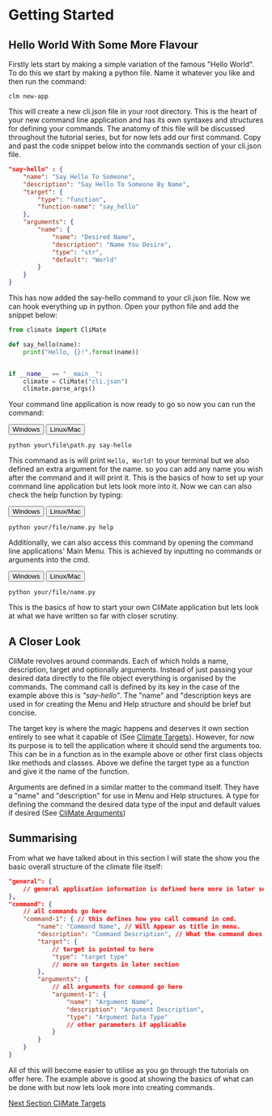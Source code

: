 <link rel="stylesheet" href="assets/styles/styles.css">

# Getting Started

## Hello World With Some More Flavour
Firstly lets start by making a simple variation of the famous "Hello World". To do this we start by making a python file. Name it whatever you like and then run the command:

```
clm new-app
```
This will create a new cli.json file in your root directory. This is the heart of your new command line application and has its own syntaxes and structures for defining your commands. The anatomy of this file will be discussed throughout the tutorial series, but for now lets add our first command. Copy and past the code snippet below into the commands section of your cli.json file.

``` json
"say-hello" : {
    "name": "Say Hello To Someone",
    "description": "Say Hello To Someone By Name",
    "target": {
        "type": "function",
        "function-name": "say_hello"
    },
    "arguments": {
        "name": {
            "name": "Desired Name",
            "description": "Name You Desire",
            "type": "str",
            "default": "World"
        }
    }
}
```
This has now added the say-hello command to your cli.json file. Now we can hook everything up in python. Open your python file and add the snippet below:
``` python
from climate import CliMate

def say_hello(name):
    print("Hello, {}!".format(name))


if __name__ == "__main__":
    climate = CliMate("cli.json")
    climate.parse_args()
```
Your command line application is now ready to go so now you can run the command:
<div class= "os-toggle">
    <button type="button" class="windows-button toggled">Windows</button>
    <button type="button" class="unix-button">Linux/Mac</button>

    python your\file\path.py say-hello

</button>

This command as is will print `Hello, World!` to your terminal but we also defined an extra argument for the name. so you can add any name you wish after the command and it will print it. This is the basics of how to set up your command line application but lets look more into it. Now we can can also check the help function by typing:

<div class= "os-toggle">
    <button type="button" class="windows-button toggled">Windows</button>
    <button type="button" class="unix-button">Linux/Mac</button>

    python your/file/name.py help
</button>

Additionally, we can also access this command by opening the command line applications' Main Menu. This is achieved by inputting no commands or arguments into the cmd.
<div class= "os-toggle">
    <button type="button" class="windows-button toggled">Windows</button>
    <button type="button" class="unix-button">Linux/Mac</button>

    python your/file/name.py
</button>

This is the basics of how to start your own CliMate application but lets look at what we have written so far with closer scrutiny.

## A Closer Look

CliMate revolves around commands. Each of which holds a name, description, target and optionally arguments. Instead of just passing your desired data directly to the file object everything is organised by the commands. The command call is defined by its key in the case of the example above this is *"say-hello"*. The "name" and "description keys are used in for creating the Menu and Help structure and should be brief but concise.

The target key is where the magic happens and deserves it own section entirely to see what it capable of (See [Climate Targets](climate-targets.md)). However, for now its purpose is to tell the application where it should send the arguments too. This can be in a function as in the example above or other first class objects like methods and classes. Above we define the target type as a function and give it the name of the function.

Arguments are defined in a similar matter to the command itself. They have a "name" and "description" for use in Menu and Help structures. A type for defining the command the desired data type of the input and default values if desired (See [CliMate Arguments](climate-arguments.md))

## Summarising

From what we have talked about in this section I will state the show you the basic overall structure of the climate file itself:

``` json
"general": {
    // general application information is defined here more in later sections.
},
"command": {
    // all commands go here
    "command-1": { // this defines how you call command in cmd.
        "name": "Command Name", // Will Appear as title in menu.
        "description": "Command Description", // What the command does
        "target": {
            // target is pointed to here
            "type": "target type"
            // more on targets in later section
        },
        "arguments": {
            // all arguments for command go here
            "argument-1": {
                "name": "Argument Name",
                "description": "Argument Description",
                "type": "Argument Data Type"
                // other parameters if applicable
            }
        }
    }
}
```
All of this will become easier to utilise as you go through the tutorials on offer here. The example above is good at showing the basics of what can be done with but now lets look more into creating commands.

<div class="navigation-buttons">
    <div class="right-button">
        <a href="./climate-targets.md">Next Section CliMate Targets</a>
    </div>
</div>
